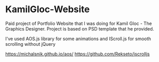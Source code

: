 # KamilGloc-Website

Paid project of Portfolio Website that I was doing for Kamil Gloc - The Graphics Designer. 
Project is based on PSD template that he provided.

I've used AOS.js library for some animations 
and IScroll.js for smooth scrolling without jQuery

https://michalsnik.github.io/aos/
https://github.com/Rekseto/iscrolljs